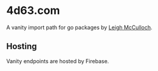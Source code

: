 # 4d63.com

A vanity import path for go packages by [Leigh McCulloch](https://leighmcculloch.com).

## Hosting

Vanity endpoints are hosted by Firebase.
